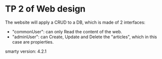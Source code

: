 # TP 2 of Web design

The website will apply a CRUD to a DB, which is made of 2 interfaces:
* "commonUser": can only Read the content of the web.
* "adminUser": can Create, Update and Delete the "articles", which in this case are propierties.

smarty version: 4.2.1
